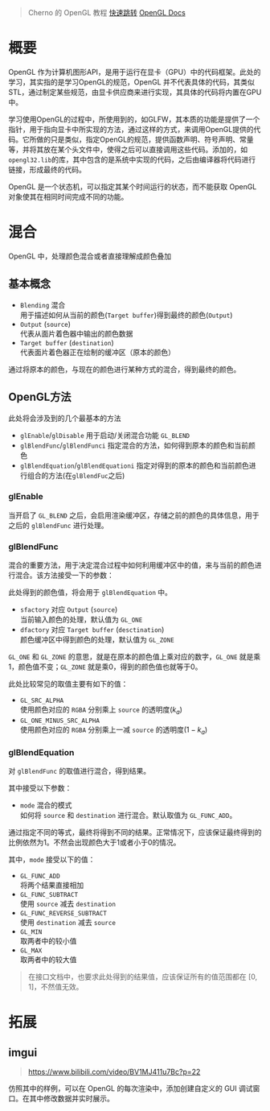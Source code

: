 > Cherno 的 OpenGL 教程 [快速跳转](https://www.bilibili.com/video/BV1MJ411u7Bc)
> [OpenGL Docs](https://docs.gl/)

# 概要

OpenGL 作为计算机图形API，是用于运行在显卡（GPU）中的代码框架。此处的学习，其实指的是学习OpenGL的规范，OpenGL 并不代表具体的代码，其类似STL，通过制定某些规范，由显卡供应商来进行实现，其具体的代码将内置在GPU中。

学习使用OpenGL的过程中，所使用到的，如GLFW，其本质的功能是提供了一个指针，用于指向显卡中所实现的方法，通过这样的方式，来调用OpenGL提供的代码。它所做的只是类似，指定OpenGL的规范，提供函数声明、符号声明、常量等，并将其放在某个头文件中，使得之后可以直接调用这些代码。添加的，如`opengl32.lib`的库，其中包含的是系统中实现的代码，之后由编译器将代码进行链接，形成最终的代码。

OpenGL 是一个状态机，可以指定其某个时间运行的状态，而不能获取 OpenGL 对象使其在相同时间完成不同的功能。

# 混合

OpenGL 中，处理颜色混合或者直接理解成颜色叠加

## 基本概念

- `Blending` 混合<br>用于描述如何从当前的颜色(`Target buffer`)得到最终的颜色(`Output`)
- `Output` (`source`)<br>代表从面片着色器中输出的颜色数据
- `Target buffer` (`destination`)<br>代表面片着色器正在绘制的缓冲区（原本的颜色）

通过将原本的颜色，与现在的颜色进行某种方式的混合，得到最终的颜色。

## OpenGL方法

此处将会涉及到的几个最基本的方法

- `glEnable`/`glDisable` 用于启动/关闭混合功能 `GL_BLEND`
- `glBlendFunc`/`glBlendFunci` 指定混合的方法，如何得到原本的颜色和当前颜色
- `glBlendEquation`/`glBlendEquationi` 指定对得到的原本的颜色和当前颜色进行组合的方法(在`glBlendFuc`之后)

### glEnable

当开启了 `GL_BLEND` 之后，会启用渲染缓冲区，存储之前的颜色的具体信息，用于之后的 `glBlendFunc` 进行处理。

### glBlendFunc

混合的重要方法，用于决定混合过程中如何利用缓冲区中的值，来与当前的颜色进行混合。该方法接受一下的参数：

此处得到的颜色值，将会用于 `glBlendEquation` 中。

- `sfactory` 对应 `Output` (`source`)<br>当前输入颜色的处理，默认值为 `GL_ONE`
- `dfactory` 对应 `Target buffer` (`desctination`)<br>颜色缓冲区中得到颜色的处理，默认值为 `GL_ZONE`

`GL_ONE` 和 `GL_ZONE` 的意思，就是在原本的颜色值上乘对应的数字，`GL_ONE` 就是乘1，颜色值不变；`GL_ZONE` 就是乘0，得到的颜色值也就等于0。

此处比较常见的取值主要有如下的值：

- `GL_SRC_ALPHA`<br>使用颜色对应的 `RGBA` 分别乘上 `source` 的透明度($k_a$)
- `GL_ONE_MINUS_SRC_ALPHA`<br>使用颜色对应的 `RGBA` 分别乘上一减 `source` 的透明度($1-k_a$)

### glBlendEquation

对 `glBlendFunc` 的取值进行混合，得到结果。

其中接受以下参数：

- `mode` 混合的模式<br>如何将 `source` 和 `destination` 进行混合。默认取值为 `GL_FUNC_ADD`。

通过指定不同的等式，最终将得到不同的结果。正常情况下，应该保证最终得到的比例依然为1。不然会出现颜色大于1或者小于0的情况。

其中，`mode` 接受以下的值：

- `GL_FUNC_ADD`<br>将两个结果直接相加
- `GL_FUNC_SUBTRACT`<br>使用 `source` 减去 `destination`
- `GL_FUNC_REVERSE_SUBTRACT`<br>使用 `destination` 减去 `source`
- `GL_MIN`<br>取两者中的较小值
- `GL_MAX`<br>取两者中的较大值

> 在接口文档中，也要求此处得到的结果值，应该保证所有的值范围都在 [0, 1]，不然值无效。

# 拓展

## imgui

> https://www.bilibili.com/video/BV1MJ411u7Bc?p=22

仿照其中的样例，可以在 OpenGL 的每次渲染中，添加创建自定义的 GUI 调试窗口。在其中修改数据并实时展示。
